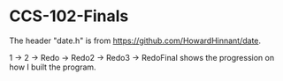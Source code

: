# CCS-102-Finals

The header "date.h" is from https://github.com/HowardHinnant/date.

1 -> 2 -> Redo -> Redo2 -> Redo3 -> RedoFinal shows the progression on how I built the program.
